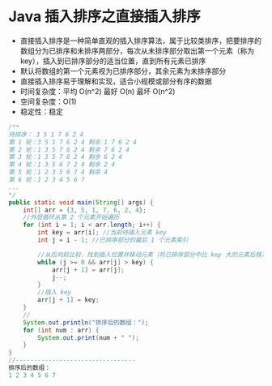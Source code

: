# Java 插入排序之直接插入排序
- 直接插入排序是一种简单直观的插入排序算法，属于比较类排序，把要排序的数组分为已排序和未排序两部分，每次从未排序部分取出第一个元素（称为 key），插入到已排序部分的适当位置，直到所有元素已排序
- 默认将数组的第一个元素视为已排序部分，其余元素为未排序部分
- 直接插入排序易于理解和实现，适合小规模或部分有序的数据
- 时间复杂度：平均 O(n^2) 最好 O(n) 最坏 O(n^2)
- 空间复杂度：O(1)
- 稳定性：稳定

```java
/**
待排序： 3 5 1 7 6 2 4
第 1 轮：3 5 1 7 6 2 4 剩余 1 7 6 2 4
第 2 轮：1 3 5 7 6 2 4 剩余 7 6 2 4
第 3 轮：1 3 5 7 6 2 4 剩余 6 2 4
第 4 轮：1 3 5 6 7 2 4 剩余 2 4
第 5 轮：1 2 3 5 6 7 4 剩余 4
第 6 轮：1 2 3 4 5 6 7
...
*/
public static void main(String[] args) {
    int[] arr = {3, 5, 1, 7, 6, 2, 4};
    //外层循环从第 2 个元素开始遍历
    for (int i = 1; i < arr.length; i++) {
        int key = arr[i]; //当前待插入元素 key
        int j = i - 1; //已排序部分的最后 1 个元素索引

        //从后向前比较，找到插入位置并移动元素（将已排序部分中比 key 大的元素后移）
        while (j >= 0 && arr[j] > key) {
            arr[j + 1] = arr[j];
            j--;
        }
        //插入 key
        arr[j + 1] = key; 
    }
    //
    System.out.println("排序后的数组：");
    for (int num : arr) {
        System.out.print(num + " ");
    }
}
//---------------------------------
排序后的数组：
1 2 3 4 5 6 7 
```